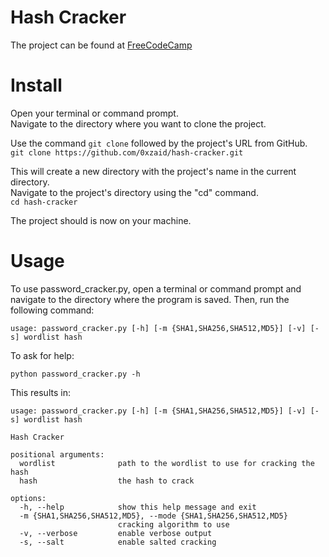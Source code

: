 # Hash Cracker

The project can be found at [FreeCodeCamp](https://www.freecodecamp.org/learn/information-security/information-security-projects/sha-1-password-cracker)

# Install

Open your terminal or command prompt.  
Navigate to the directory where you want to clone the project.

Use the command ```git clone``` followed by the project's URL from GitHub.  
```git clone https://github.com/0xzaid/hash-cracker.git```

This will create a new directory with the project's name in the current directory.  
Navigate to the project's directory using the "cd" command.  
```cd hash-cracker```

The project should is now on your machine.

# Usage

To use password_cracker.py, open a terminal or command prompt and navigate to the directory where the program is saved. Then, run the following command:
```
usage: password_cracker.py [-h] [-m {SHA1,SHA256,SHA512,MD5}] [-v] [-s] wordlist hash
```

To ask for help:
```
python password_cracker.py -h
```
This results in:
```
usage: password_cracker.py [-h] [-m {SHA1,SHA256,SHA512,MD5}] [-v] [-s] wordlist hash

Hash Cracker

positional arguments:
  wordlist              path to the wordlist to use for cracking the hash
  hash                  the hash to crack

options:
  -h, --help            show this help message and exit
  -m {SHA1,SHA256,SHA512,MD5}, --mode {SHA1,SHA256,SHA512,MD5}
                        cracking algorithm to use
  -v, --verbose         enable verbose output
  -s, --salt            enable salted cracking
```
